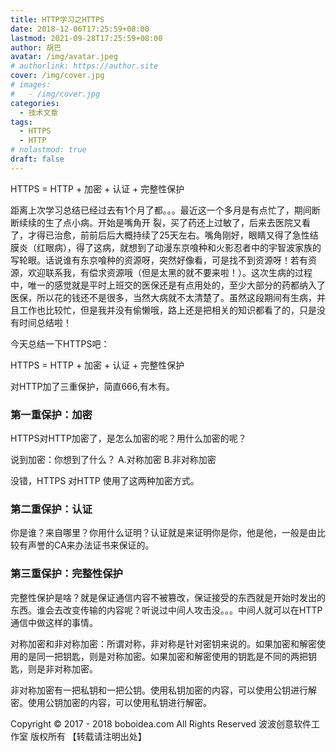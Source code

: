 ```yaml
---
title: HTTP学习之HTTPS
date: 2018-12-06T17:25:59+08:00
lastmod: 2021-09-28T17:25:59+08:00
author: 胡巴
avatar: /img/avatar.jpeg
# authorlink: https://author.site
cover: /img/cover.jpg
# images:
#   - /img/cover.jpg
categories:
  - 技术文章
tags:
  - HTTPS
  - HTTP
# nolastmod: true
draft: false
---
```


HTTPS = HTTP + 加密 + 认证 + 完整性保护

<!--more-->

距离上次学习总结已经过去有1个月了都。。。最近这一个多月是有点忙了，期间断断续续的生了点小病。开始是嘴角开
裂，买了药还上过敏了，后来去医院又看了，才得已治愈，前前后后大概持续了25天左右。嘴角刚好，眼睛又得了急性结膜炎（红眼病），得了这病，就想到了动漫东京喰种和火影忍者中的宇智波家族的写轮眼。话说谁有东京喰种的资源呀，突然好像看，可是找不到资源呀！若有资源，欢迎联系我，有偿求资源哦（但是太黑的就不要来啦！）。这次生病的过程中，唯一的感觉就是平时上班交的医保还是有点用处的，至少大部分的药都纳入了医保，所以花的钱还不是很多，当然大病就不太清楚了。虽然这段期间有生病，并且工作也比较忙，但是我并没有偷懒哦，路上还是把相关的知识都看了的，只是没有时间总结啦！

今天总结一下HTTPS吧：

HTTPS = HTTP + 加密 + 认证 + 完整性保护

对HTTP加了三重保护，简直666,有木有。

### 第一重保护：加密

HTTPS对HTTP加密了，是怎么加密的呢？用什么加密的呢？

说到加密：你想到了什么？ A.对称加密  B.非对称加密

没错，HTTPS 对HTTP 使用了这两种加密方式。

### 第二重保护：认证

你是谁？来自哪里？你用什么证明？认证就是来证明你是你，他是他，一般是由比较有声誉的CA来办法证书来保证的。

### 第三重保护：完整性保护

完整性保护是啥？就是保证通信内容不被篡改，保证接受的东西就是开始时发出的东西。谁会去改变传输的内容呢？听说过中间人攻击没。。。中间人就可以在HTTP通信中做这样的事情。

对称加密和非对称加密：所谓对称，非对称是针对密钥来说的。如果加密和解密使用的是同一把钥匙，则是对称加密。如果加密和解密使用的钥匙是不同的两把钥匙，则是非对称加密。

非对称加密有一把私钥和一把公钥。使用私钥加密的内容，可以使用公钥进行解密。使用公钥加密的内容，可以使用私钥进行解密。

<!--declare-declare-->

Copyright &copy; 2017 - 2018 boboidea.com All Rights Reserved 波波创意软件工作室 版权所有 【转载请注明出处】
